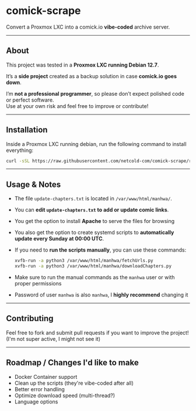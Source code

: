 # comick-scrape

Convert a Proxmox LXC into a comick.io **vibe-coded** archive server.

---

## About

This project was tested in a **Proxmox LXC running Debian 12.7**.

It’s a **side project** created as a backup solution in case **comick.io goes down**.

I’m **not a professional programmer**, so please don’t expect polished code or perfect software.  
Use at your own risk and feel free to improve or contribute!

---

## Installation

Inside a Proxmox LXC running debian, run the following command to install everything:

```bash
curl -sSL https://raw.githubusercontent.com/netcold-com/comick-scrape/refs/heads/main/main.sh | sudo bash
```
---

## Usage & Notes

- The file `update-chapters.txt` is located in `/var/www/html/manhwa/`.

- You can **edit `update-chapters.txt` to add or update comic links**.

- You get the option to install **Apache** to serve the files for browsing

- You also get the option to create systemd scripts to **automatically update every Sunday at 00:00 UTC**.

- If you need to **run the scripts manually**, you can use these commands:

    ```bash
    xvfb-run -a python3 /var/www/html/manhwa/fetchUrls.py
    xvfb-run -a python3 /var/www/html/manhwa/downloadChapters.py
    ```

- Make sure to run the manual commands as the `manhwa` user or with proper permissions

- Password of user `manhwa` is also `manhwa`, I **highly recommend** changing it

---

## Contributing

Feel free to fork and submit pull requests if you want to improve the project! (I'm not super active, I might not see it)

---

## Roadmap / Changes I'd like to make

- Docker Container support
- Clean up the scripts (they're vibe-coded after all)
- Better error handling 
- Optimize download speed (multi-thread?)
- Language options
